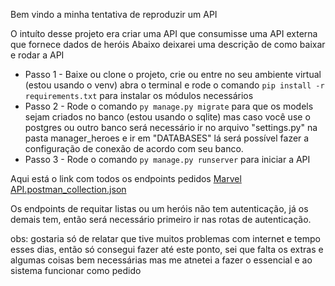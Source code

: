 Bem vindo a minha tentativa de reproduzir um API

O intuíto desse projeto era criar uma API que consumisse uma API externa que fornece dados de heróis
Abaixo deixarei uma descrição de como baixar e rodar a API

* Passo 1 - Baixe ou clone o projeto, crie ou entre no seu ambiente virtual (estou usando o venv) abra o terminal e rode o comando `pip install -r requirements.txt` para instalar os módulos necessários
* Passo 2 - Rode o comando `py manage.py migrate` para que os models sejam criados no banco (estou usando o sqlite) mas caso você use o postgres ou outro banco será necessário ir no arquivo "settings.py" na pasta manager_heroes e ir em "DATABASES" lá será possível fazer a configuração de conexão de acordo com seu banco.
* Passo 3 - Rode o comando `py manage.py runserver` para iniciar a API

Aqui está o link com todos os endpoints pedidos [Marvel API.postman_collection.json](https://github.com/enuchsa/Marvel_API_Manager/files/14058678/Marvel.API.postman_collection.json)

Os endpoints de requitar listas ou um heróis não tem autenticação, já os demais tem, então será necessário primeiro ir nas rotas de autenticação.

obs: gostaria só de relatar que tive muitos problemas com internet e tempo esses dias, então só consegui fazer até este ponto, sei que falta os extras e algumas coisas bem necessárias mas me atnetei a fazer o essencial e ao sistema funcionar como pedido
